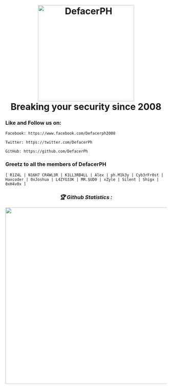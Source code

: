 <h1 align="center">
  <br>
  <a href="https://defacerph.neocities.org"><img src="https://defacerph.neocities.org/assets/img/logo.gif" hight="200" width="300" alt="DefacerPH"></a>
  <br>
  Breaking your security since 2008
</h1>

### Like and Follow us on:

```
Facebook: https://www.facebook.com/Defacerph2008
```
```
Twitter: https://twitter.com/DefacerPh
```
```
GitHub: https://github.com/DefacerPh
```

### Greetz to all the members of DefacerPH

```
[ R1Z4L | N16H7 CR4WL3R | K1LL3RB4LL | Alex | ph.M1k3y | Cyb3rFr0st | Haxcoder | 0xJoshua | L4ZYG33K | MR.$UD0 | xZyle | Silent | Shigx | 0xH4v0x ]
```
<h3 align="center"><b><i>🏆 Github Statistics :</i></b></h3>
<a href="https://github.com/mkdirlove"><img width=550 src="https://github-profile-trophy.vercel.app/?username=mkdirlove&theme=dracula&no-frame=true&title=Followers,Stars,Commit,Repository,Issues"/></a>

